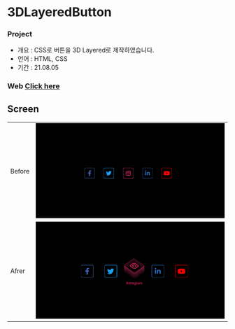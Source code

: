 # 3DLayeredButton

### Project

- 개요 : CSS로 버튼을 3D Layered로 제작하였습니다.
- 언어 : HTML, CSS
- 기간 : 21.08.05

### Web [Click here](https://won-jin-lee.github.io/page-web-responsive-mobile)

## Screen

|        |                          |
| ------ | ------------------------ |
| Before | ![photo](img/before.PNG) |
| Afrer  | ![photo](img/after.png)  |
